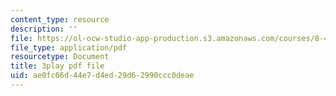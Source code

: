 ```yaml
---
content_type: resource
description: ''
file: https://ol-ocw-studio-app-production.s3.amazonaws.com/courses/8-422-atomic-and-optical-physics-ii-spring-2013/ae0fc06d44e7d4ed29d62990ccc0deae_Ih01TfuEfqU.pdf
file_type: application/pdf
resourcetype: Document
title: 3play pdf file
uid: ae0fc06d-44e7-d4ed-29d6-2990ccc0deae
---
```

